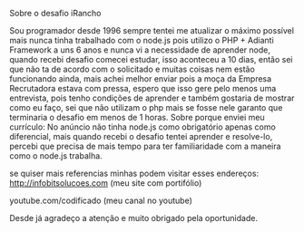 Sobre o desafio iRancho

Sou programador desde 1996 sempre tentei me atualizar o máximo possível mais nunca tinha trabalhado com o node.js pois utilizo o PHP + Adianti Framework a uns 6 anos e nunca vi a necessidade de aprender node, quando recebi desafio comecei estudar, isso aconteceu a 10 dias, então sei que não ta de acordo com o solicitado e muitas coisas nem estão funcionando ainda, mais achei melhor enviar pois a moça da Empresa Recrutadora estava com pressa, espero que isso gere pelo menos uma entrevista, pois tenho condições de aprender e também gostaria de mostrar como eu faço, sei que não utilizam o php mais se fosse nele garanto que terminaria o desafio em menos de 1 horas. 
Sobre porque enviei meu currículo: No anúncio não tinha node.js como obrigatório apenas como diferencial, mais quando recebi o desafio tentei aprender e resolve-lo, percebi que precisa de mais tempo para ter familiaridade com a maneira como o node.js trabalha.

se quiser mais referencias minhas podem visitar esses endereços:
http://infobitsolucoes.com (meu site com portifólio)

youtube.com/codificado (meu canal no youtube)

Desde já agradeço a atenção e muito obrigado pela oportunidade.


